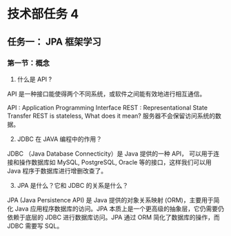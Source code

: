 # 技术部任务 4

## 任务一： JPA 框架学习

### 第一节：概念

1. 什么是 API ?

API 是一种接口能使得两个不同系统，或软件之间能有效地进行相互通信。

API : Application Programming Interface
REST : Representational State Transfer
REST is stateless, What does it mean? 服务器不会保留访问系统的数据。

2. JDBC 在 JAVA 编程中的作用？

JDBC （Java Database Connecticity）是 Java 提供的一种 API， 可以用于连接和操作数据库如 MySQL, PostgreSQL, Oracle 等的接口，这样我们可以用 Java 程序于数据库进行增删改查了。

3. JPA 是什么？它和 JDBC 的关系是什么？

JPA (Java Persistence API) 是 Java 提供的对象关系映射 (ORM)，主要用于简化 Java 应用程序数据库的访问。JPA 本质上是一个更高级的抽象层，它仍需要仍依赖于底层的 JDBC 进行数据库访问。JPA 通过 ORM 简化了数据库的操作，而 JDBC 需要写 SQL。

